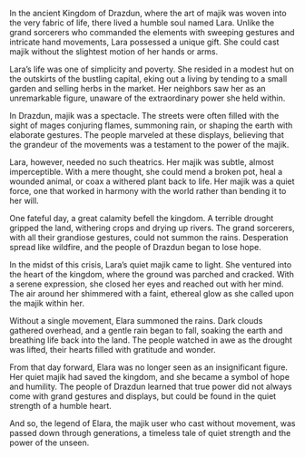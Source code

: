 In the ancient Kingdom of Drazdun, where the art of majik was woven into the very fabric of life, there lived a humble soul named Lara. Unlike the grand sorcerers who commanded the elements with sweeping gestures and intricate hand movements, Lara possessed a unique gift. She could cast majik without the slightest motion of her hands or arms.

Lara’s life was one of simplicity and poverty. She resided in a modest hut on the outskirts of the bustling capital, eking out a living by tending to a small garden and selling herbs in the market. Her neighbors saw her as an unremarkable figure, unaware of the extraordinary power she held within.

In Drazdun, majik was a spectacle. The streets were often filled with the sight of mages conjuring flames, summoning rain, or shaping the earth with elaborate gestures. The people marveled at these displays, believing that the grandeur of the movements was a testament to the power of the majik.

Lara, however, needed no such theatrics. Her majik was subtle, almost imperceptible. With a mere thought, she could mend a broken pot, heal a wounded animal, or coax a withered plant back to life. Her majik was a quiet force, one that worked in harmony with the world rather than bending it to her will.

One fateful day, a great calamity befell the kingdom. A terrible drought gripped the land, withering crops and drying up rivers. The grand sorcerers, with all their grandiose gestures, could not summon the rains. Desperation spread like wildfire, and the people of Drazdun began to lose hope.

In the midst of this crisis, Lara’s quiet majik came to light. She ventured into the heart of the kingdom, where the ground was parched and cracked. With a serene expression, she closed her eyes and reached out with her mind. The air around her shimmered with a faint, ethereal glow as she called upon the majik within her.

Without a single movement, Elara summoned the rains. Dark clouds gathered overhead, and a gentle rain began to fall, soaking the earth and breathing life back into the land. The people watched in awe as the drought was lifted, their hearts filled with gratitude and wonder.

From that day forward, Elara was no longer seen as an insignificant figure. Her quiet majik had saved the kingdom, and she became a symbol of hope and humility. The people of Drazdun learned that true power did not always come with grand gestures and displays, but could be found in the quiet strength of a humble heart.

And so, the legend of Elara, the majik user who cast without movement, was passed down through generations, a timeless tale of quiet strength and the power of the unseen.
